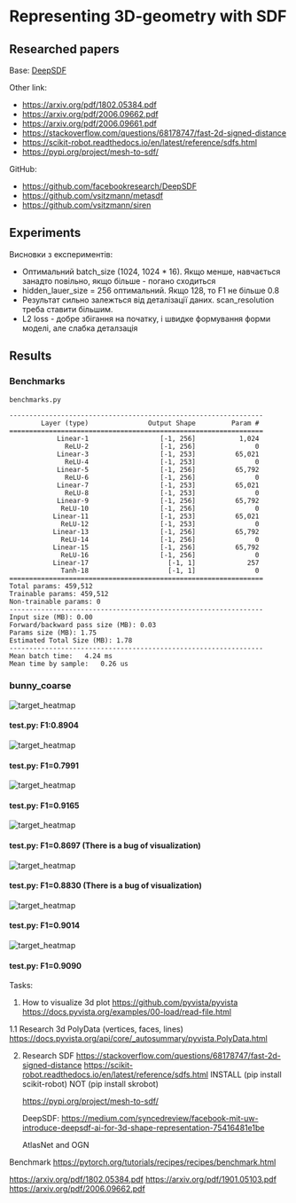 # Representing 3D-geometry with SDF

## Researched papers

Base: [DeepSDF](https://arxiv.org/pdf/1901.05103.pdf)

Other link: 
- https://arxiv.org/pdf/1802.05384.pdf
- https://arxiv.org/pdf/2006.09662.pdf
- https://arxiv.org/pdf/2006.09661.pdf
- https://stackoverflow.com/questions/68178747/fast-2d-signed-distance
- https://scikit-robot.readthedocs.io/en/latest/reference/sdfs.html
- https://pypi.org/project/mesh-to-sdf/

GitHub:
- https://github.com/facebookresearch/DeepSDF
- https://github.com/vsitzmann/metasdf
- https://github.com/vsitzmann/siren

## Experiments
        
Висновки з експериментів:
- Оптимальний batch_size (1024, 1024 * 16). Якщо менше, навчається занадто повільно, якщо більше - погано сходиться
- hidden_lauer_size = 256 оптимальний. Якщо 128, то F1 не більше 0.8
- Результат сильно залежться від деталізації даних. scan_resolution треба ставити більшим.
- L2 loss - добре збігання на початку, і швидке формування форми моделі, але слабка деталзація


## Results 

### Benchmarks

```
benchmarks.py

----------------------------------------------------------------
        Layer (type)               Output Shape         Param #
================================================================
            Linear-1                  [-1, 256]           1,024
              ReLU-2                  [-1, 256]               0
            Linear-3                  [-1, 253]          65,021
              ReLU-4                  [-1, 253]               0
            Linear-5                  [-1, 256]          65,792
              ReLU-6                  [-1, 256]               0
            Linear-7                  [-1, 253]          65,021
              ReLU-8                  [-1, 253]               0
            Linear-9                  [-1, 256]          65,792
             ReLU-10                  [-1, 256]               0
           Linear-11                  [-1, 253]          65,021
             ReLU-12                  [-1, 253]               0
           Linear-13                  [-1, 256]          65,792
             ReLU-14                  [-1, 256]               0
           Linear-15                  [-1, 256]          65,792
             ReLU-16                  [-1, 256]               0
           Linear-17                    [-1, 1]             257
             Tanh-18                    [-1, 1]               0
================================================================
Total params: 459,512
Trainable params: 459,512
Non-trainable params: 0
----------------------------------------------------------------
Input size (MB): 0.00
Forward/backward pass size (MB): 0.03
Params size (MB): 1.75
Estimated Total Size (MB): 1.78
----------------------------------------------------------------
Mean batch time:   4.24 ms
Mean time by sample:   0.26 us
```




### bunny_coarse 
<img src="https://github.com/PavloZakala/Representing-3D-geometry-by-SDF/blob/main/images/bunny_coarse.jpg?raw=true" alt="target_heatmap">

#### test.py:   F1:0.8904

<img src="https://github.com/PavloZakala/Representing-3D-geometry-by-SDF/blob/main/images/dragon.jpg?raw=true" alt="target_heatmap">

#### test.py:   F1=0.7991

<img src="https://github.com/PavloZakala/Representing-3D-geometry-by-SDF/blob/main/images/plane.jpg?raw=true" alt="target_heatmap">

#### test.py:   F1=0.9165

<img src="https://github.com/PavloZakala/Representing-3D-geometry-by-SDF/blob/main/images/chair.jpg?raw=true" alt="target_heatmap">

#### test.py:   F1=0.8697 (There is a bug of visualization)

<img src="https://github.com/PavloZakala/Representing-3D-geometry-by-SDF/blob/main/images/lamp.jpg?raw=true" alt="target_heatmap">

#### test.py:   F1=0.8830 (There is a bug of visualization)

<img src="https://github.com/PavloZakala/Representing-3D-geometry-by-SDF/blob/main/images/sofa.jpg?raw=true" alt="target_heatmap">

#### test.py:   F1=0.9014

<img src="https://github.com/PavloZakala/Representing-3D-geometry-by-SDF/blob/main/images/table.jpg?raw=true" alt="target_heatmap">

#### test.py:   F1=0.9090

Tasks: 
1. How to visualize 3d plot 
    https://github.com/pyvista/pyvista
    https://docs.pyvista.org/examples/00-load/read-file.html
   
1.1 Research 3d PolyData (vertices, faces, lines)
    https://docs.pyvista.org/api/core/_autosummary/pyvista.PolyData.html

2. Research SDF
    https://stackoverflow.com/questions/68178747/fast-2d-signed-distance
    https://scikit-robot.readthedocs.io/en/latest/reference/sdfs.html
    INSTALL (pip install scikit-robot) NOT (pip install skrobot)
   
    https://pypi.org/project/mesh-to-sdf/
    
    DeepSDF:
    https://medium.com/syncedreview/facebook-mit-uw-introduce-deepsdf-ai-for-3d-shape-representation-75416481e1be 
   
    AtlasNet and OGN
   

Benchmark
https://pytorch.org/tutorials/recipes/recipes/benchmark.html


https://arxiv.org/pdf/1802.05384.pdf
https://arxiv.org/pdf/1901.05103.pdf
https://arxiv.org/pdf/2006.09662.pdf
